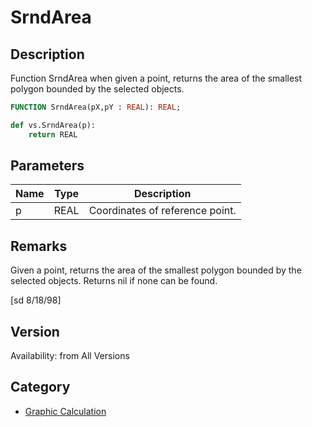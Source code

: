 # SrndArea

## Description
Function SrndArea when given a point, returns the area of the smallest polygon bounded by the selected objects.

```pascal
FUNCTION SrndArea(pX,pY : REAL): REAL;
```

```python
def vs.SrndArea(p):
    return REAL
```

## Parameters
|Name|Type|Description|
|---|---|---|
|p|REAL|Coordinates of reference point.|

## Remarks
Given a point, returns the area of the smallest polygon bounded by the selected objects.  Returns nil if none can be found. 

[sd 8/18/98]

## Version
Availability: from All Versions

## Category
* [Graphic Calculation](../Categories/Graphic%20Calculation.md)
